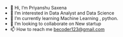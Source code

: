 - 👋 Hi, I’m Priyanshu Saxena
- 👀 I’m interested in Data Analyst and Data Science
- 🌱 I’m currently learning Machine Learning , python.
- 💞️ I’m looking to collaborate on New startup
- 📫 How to reach me becoder123@gmail.com
<!---
PKsaxena98/PKsaxena98 is a ✨ special ✨ repository because its `README.md` (this file) appears on your GitHub profile.
You can click the Preview link to take a look at your changes.
--->
